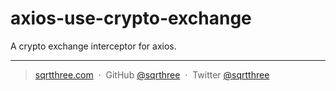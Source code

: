 # axios-use-crypto-exchange

A crypto exchange interceptor for axios.

---

> [sqrtthree.com](https://sqrtthree.com/) &nbsp;&middot;&nbsp;
> GitHub [@sqrthree](https://github.com/sqrthree) &nbsp;&middot;&nbsp;
> Twitter [@sqrtthree](https://twitter.com/sqrtthree)
